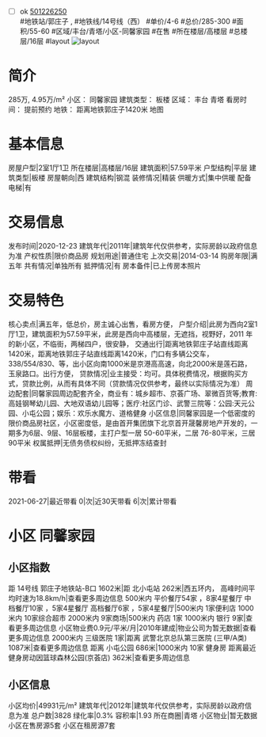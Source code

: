 - [ ] ok [501226250](https://bj.5i5j.com/ershoufang/501226250.html)  
 #地铁站/郭庄子 ,  #地铁线/14号线（西）
#单价/4-6 #总价/285-300 #面积/55-60   #区域/丰台/青塔/小区-同馨家园 #在售 #所在楼层/高楼层 #总楼层/16层 #layout 
![layout](http://image2a.5i5j.com/bdir/layout/4fd3d306d0db4a249c51b4fc3f650b5c.jpg_P5.jpg) 
# 简介 
 285万,  4.95万/m² 
小区： 同馨家园
建筑类型： 板楼
区域： 丰台 青塔
看房时间： 提前预约
地铁： 距离地铁郭庄子1420米 地图
# 基本信息 
 房屋户型|2室1厅1卫
所在楼层|高楼层/16层
建筑面积|57.59平米
户型结构|平层
建筑类型|板楼
房屋朝向|西
建筑结构|钢混
装修情况|精装
供暖方式|集中供暖
配备电梯|有
# 交易信息 
 发布时间|2020-12-23
建筑年代|2011年|建筑年代仅供参考，实际房龄以政府信息为准
产权性质|限价商品房
规划用途|普通住宅
上次交易|2014-03-14
购房年限|满五年
共有情况|单独所有
抵押情况|有
房本备件|已上传房本照片
# 交易特色 
 核心卖点|满五年，低总价，房主诚心出售，看房方便，
户型介绍|此房为西向2室1厅1卫，建筑面积为57.59平米，此房是西向中高楼层，无遮挡，视野好，2011 年的新小区，不临街，两梯四户，很安静，
交通出行|距离地铁郭庄子站直线距离1420米，距离地铁郭庄子站直线距离1420米，门口有多辆公交车，338/554/830、等，出小区向南1000米是京港高高速，向北2000米是莲石路，玉泉路口。出行方便，
贷款情况|业主接受：均可。具体税费情况，根据购买方式，贷款比例，从而有具体不同（贷款情况仅供参考，最终以实际情况为准）
周边配套|同馨家园周边配套齐全，商业有：城乡超市、京荟广场、翠微百货等;教育:高娃钢琴幼儿园、大地双语幼儿园等；医疗:社区门诊、武警三院等：公园:天元公园、小屯公园；娱乐：欢乐水魔方、道格健身
小区信息|同馨家园是一个低密度的限价商品房社区，小区密度低，是由首开集团旗下北京首开晟馨房地产开发的，一期多为6层、9层、16层板楼，主打户型一居 50-60平米，二居 76-80平米，三居90平米
权属抵押|无债务债权纠纷，无抵押冻结查封
# 带看 
 2021-06-27|最近带看	 0|次|近30天带看	 6|次|累计带看
# 小区 同馨家园
## 小区指数 
 距 14号线 郭庄子地铁站-B口 1602米|距 北小屯站 262米|西五环内， 高峰时间平均时速为18.8km/h|查看更多周边信息
500米内 平价餐厅54家 ，8家4星餐厅
中档餐厅10家 ，5家4星餐厅
高档餐厅6家 ，5家4星餐厅|500米内 1家便利店
1000米内 10家综合超市
2000米内 9家商场|500米内 药店 1家
1000米内 银行 9家|查看更多周边信息
小区物业费0.9元/平米/月|2010年建成|物业公司为暂无数据|查看更多周边信息
2000米内 三级医院 1家|距离 武警北京总队第三医院 (三甲/A类) 1087米|查看更多周边信息
距离 小屯公园 686米|1000米内 10家 健身房
距离最近健身房动因篮球森林公园(京荟店) 362米|查看更多周边信息
## 小区信息 
 小区均价|49931元/m²
建筑年代|2012年|建筑年代仅供参考，实际房龄以政府信息为准
总户数|3828
绿化率|0.3%
容积率|1.93
所在商圈|青塔
小区物业|暂无数据
小区在售房源5套
小区在租房源7套

